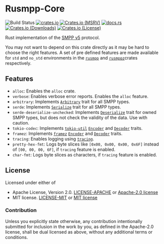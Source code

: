 # Rusmpp-Core

![Build Status](https://github.com/JadKHaddad/Rusmpp/actions/workflows/build-and-test.yml/badge.svg)
[![crates.io](https://img.shields.io/crates/v/rusmpp-core.svg)](https://crates.io/crates/rusmpp-core)
[![Crates.io (MSRV)](https://img.shields.io/crates/msrv/rusmpp-core)](https://crates.io/crates/rusmpp-core)
[![docs.rs](https://docs.rs/rusmpp/badge.svg)](https://docs.rs/rusmpp-core)
[![Crates.io (Downloads)](https://img.shields.io/crates/d/rusmpp-core)](https://crates.io/crates/rusmpp-core)
[![Crates.io (License)](https://img.shields.io/crates/l/rusmpp-core)](https://crates.io/crates/rusmpp-core)

Rust implementation of the [SMPP v5](https://smpp.org/SMPP_v5.pdf) protocol.

You may not want to depend on this crate directly as it may be hard to choose the right features. A set of pre defined features are made available for `std` and `no_std` environments in the [`rusmpp`](https://crates.io/crates/rusmpp) and [`rusmppz`](https://crates.io/crates/rusmppz)crates respectively.

## Features

- `alloc`:  Enables the `alloc` crate.
- `verbose`: Enables verbose error reports. Enables the `alloc` feature.
- `arbitrary`: Implements [`Arbitrary`](https://docs.rs/arbitrary/latest/arbitrary/trait.Arbitrary.html) trait for all SMPP types.
- `serde`: Implements [`Serialize`](https://docs.rs/serde/latest/serde/trait.Serialize.html) trait for all SMPP types.
- `serde-deserialize-unchecked`: Implements [`Deserialize`](https://docs.rs/serde/latest/serde/trait.Deserialize.html) trait for owned SMPP types, but does not check the validity of the data. Use with caution.
- `tokio-codec`: Implements [`tokio-util`](https://docs.rs/tokio-util/latest/tokio_util/index.html) [`Encoder`](https://docs.rs/tokio-util/latest/tokio_util/codec/trait.Encoder.html) and [`Decoder`](https://docs.rs/tokio-util/latest/tokio_util/codec/trait.Decoder.html) traits.
- `framez`: Implements [`framez`](https://docs.rs/framez/latest/framez/index.html) [`Encoder`](https://docs.rs/framez/latest/framez/encode/trait.Encoder.html) and [`Decoder`](https://docs.rs/framez/latest/framez/decode/trait.Decoder.html) traits.
- `tracing`: Enables logging using [`tracing`](https://docs.rs/tracing/latest/tracing/).
- `pretty-hex-fmt`: Logs byte slices like `[0x00, 0x00, 0x00, 0x6F]` instead of `[00, 00, 00, 6F]`, if `tracing` feature is enabled.
- `char-fmt`: Logs byte slices as characters, if `tracing` feature is enabled.

## License

Licensed under either of

- Apache License, Version 2.0. [LICENSE-APACHE](../LICENSE-APACHE) or [Apache-2.0 license](http://apache.org/licenses/LICENSE-2.0)
- MIT license. [LICENSE-MIT](../LICENSE-MIT) or [MIT license](http://opensource.org/licenses/MIT)

### Contribution

Unless you explicitly state otherwise, any contribution intentionally submitted
for inclusion in the work by you, as defined in the Apache-2.0 license, shall
be dual licensed as above, without any additional terms or conditions.

